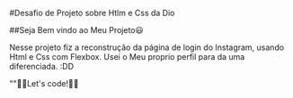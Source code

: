 #Desafio de Projeto sobre Htlm e Css da Dio

##Seja Bem vindo ao Meu Projeto😃

Nesse projeto fiz a reconstrução da página de login do Instagram, usando Html e Css com Flexbox. Usei o Meu proprio perfil para da uma diferenciada. :DD

""🚀🚀Let's code!🚀🚀
